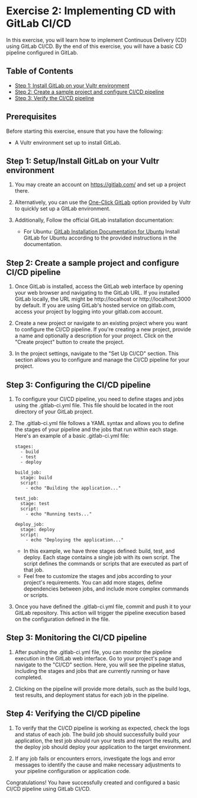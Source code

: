 # Exercise 2: Implementing CD with GitLab CI/CD

In this exercise, you will learn how to implement Continuous Delivery (CD) using GitLab CI/CD. By the end of this exercise, you will have a basic CD pipeline configured in GitLab.

## Table of Contents

- [Step 1: Install GitLab on your Vultr environment](#step-1-install-gitlab-on-your-vultr-environment)
- [Step 2: Create a sample project and configure CI/CD pipeline](#step-2-create-a-sample-project-and-configure-cicd-pipeline)
- [Step 3: Verify the CI/CD pipeline](#step-3-verify-the-cicd-pipeline)

## Prerequisites

Before starting this exercise, ensure that you have the following:

- A Vultr environment set up to install GitLab.
## Step 1: Setup/Install GitLab on your Vultr environment

1. You may create an account on https://gitlab.com/ and set up a project there.
2. Alternatively, you can use the [One-Click GitLab](https://www.vultr.com/docs/one-click-gitlab/) option provided by Vultr to quickly set up a GitLab environment.
3. Additionally, Follow the official GitLab installation documentation:

   - For Ubuntu: [GitLab Installation Documentation for Ubuntu](https://docs.gitlab.com/)
     Install GitLab for Ubuntu according to the provided instructions in the documentation.
## Step 2: Create a sample project and configure CI/CD pipeline

1. Once GitLab is installed, access the GitLab web interface by opening your web browser and navigating to the GitLab URL. If you installed GitLab locally, the URL might be http://localhost or http://localhost:3000 by default. If you are using GitLab's hosted service on gitlab.com, access your project by logging into your gitlab.com account.

2. Create a new project or navigate to an existing project where you want to configure the CI/CD pipeline. If you're creating a new project, provide a name and optionally a description for your project. Click on the "Create project" button to create the project.

3. In the project settings, navigate to the "Set Up CI/CD" section. This section allows you to configure and manage the CI/CD pipeline for your project.

## Step 3: Configuring the CI/CD pipeline
1. To configure your CI/CD pipeline, you need to define stages and jobs using the .gitlab-ci.yml file. This file should be located in the root directory of your GitLab project.

2. The .gitlab-ci.yml file follows a YAML syntax and allows you to define the stages of your pipeline and the jobs that run within each stage. Here's an example of a basic .gitlab-ci.yml file:
   ```
   stages:
     - build
     - test
     - deploy

   build_job:
     stage: build
     script:
       - echo "Building the application..."

   test_job:
     stage: test
     script:
       - echo "Running tests..."

   deploy_job:
     stage: deploy
     script:
       - echo "Deploying the application..."
   ```
   - In this example, we have three stages defined: build, test, and deploy. Each stage contains a single job with its own script. The script defines the commands or scripts that are executed as part of that job.
   - Feel free to customize the stages and jobs according to your project's requirements. You can add more stages, define dependencies between jobs, and include more complex commands or scripts.

3. Once you have defined the .gitlab-ci.yml file, commit and push it to your GitLab repository. This action will trigger the pipeline execution based on the configuration defined in the file.

## Step 3: Monitoring the CI/CD pipeline
1. After pushing the .gitlab-ci.yml file, you can monitor the pipeline execution in the GitLab web interface. Go to your project's page and navigate to the "CI/CD" section. Here, you will see the pipeline status, including the stages and jobs that are currently running or have completed.

2. Clicking on the pipeline will provide more details, such as the build logs, test results, and deployment status for each job in the pipeline.

## Step 4: Verifying the CI/CD pipeline
1. To verify that the CI/CD pipeline is working as expected, check the logs and status of each job. The build job should successfully build your application, the test job should run your tests and report the results, and the deploy job should deploy your application to the target environment.

2. If any job fails or encounters errors, investigate the logs and error messages to identify the cause and make necessary adjustments to your pipeline configuration or application code.

Congratulations! You have successfully created and configured a basic CI/CD pipeline using GitLab CI/CD.
